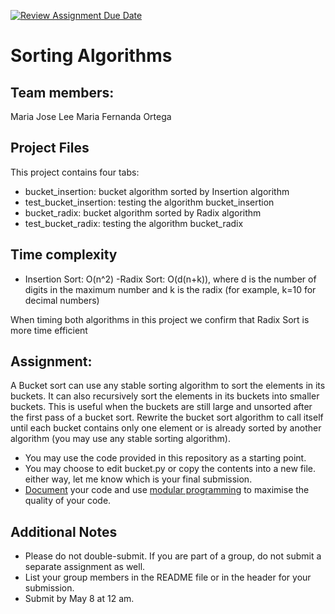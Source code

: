 [![Review Assignment Due Date](https://classroom.github.com/assets/deadline-readme-button-24ddc0f5d75046c5622901739e7c5dd533143b0c8e959d652212380cedb1ea36.svg)](https://classroom.github.com/a/Trv1ybv1)
# Sorting Algorithms

## Team members:
Maria Jose Lee
Maria Fernanda Ortega

## Project Files
This project contains four tabs:
- bucket_insertion: bucket algorithm sorted by Insertion algorithm
- test_bucket_insertion: testing the algorithm bucket_insertion
- bucket_radix:  bucket algorithm sorted by Radix algorithm
- test_bucket_radix: testing the algorithm bucket_radix

## Time complexity 
- Insertion Sort: O(n^2)
-Radix Sort: O(d(n+k)), where d is the number of digits in the maximum number and k is the radix (for example, k=10 for decimal numbers)

When timing both algorithms in this project we confirm that Radix Sort is more time efficient 

## Assignment:

A Bucket sort can use any stable sorting algorithm to sort the elements in its buckets.
It can also recursively sort the elements in its buckets into smaller buckets. This is useful when the buckets are still large and unsorted after the first pass of a bucket sort.
Rewrite the bucket sort algorithm to call itself until each bucket contains only one element or is already sorted by another algorithm (you may use any stable sorting algorithm).

* You may use the code provided in this repository as a starting point.
* You may choose to edit bucket.py or copy the contents into a new file. either way, let me know which is your final submission.
* [Document](https://realpython.com/documenting-python-code/) your code and use [modular programming](https://realpython.com/python-modules-packages/#executing-a-module-as-a-script) to maximise the quality of your code.


## Additional Notes

* Please do not double-submit. If you are part of a group, do not submit a separate assignment as well.
* List your group members in the README file or in the header for your submission.
* Submit by May 8 at 12 am.
